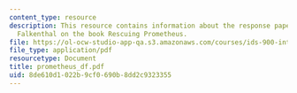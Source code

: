 ```yaml
---
content_type: resource
description: This resource contains information about the response paper by Dietrich
  Falkenthal on the book Rescuing Prometheus.
file: https://ol-ocw-studio-app-qa.s3.amazonaws.com/courses/ids-900-integrating-doctoral-seminar-on-emerging-technologies-fall-2005/8de610d1022b9cf0690b8dd2c9323355_prometheus_df.pdf
file_type: application/pdf
resourcetype: Document
title: prometheus_df.pdf
uid: 8de610d1-022b-9cf0-690b-8dd2c9323355
---
```

